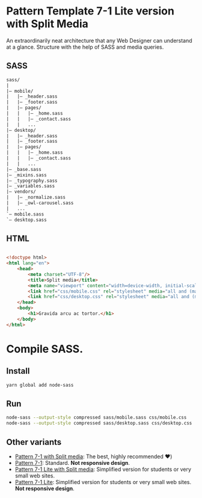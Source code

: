 # Pattern Template 7-1 Lite version with Split Media

An extraordinarily neat architecture that any Web Designer can understand at a glance. Structure with the help of SASS and media queries.

## SASS

``` txt
sass/                    
|
|– mobile/             
|   |– _header.sass          
|   |– _footer.sass                       
|   |– pages/                
|   |   |– _home.sass        
|   |   |– _contact.sass     
|   |   ... 
|– desktop/             
|   |– _header.sass          
|   |– _footer.sass                       
|   |– pages/                
|   |   |– _home.sass        
|   |   |– _contact.sass     
|   |   ... 
|– _base.sass                    
|– _mixins.sass          
|– _typography.sass      
|– _variables.sass                          
|– vendors/              
|   |– _normalize.sass       
|   |– _owl-carousel.sass
|   ...                  
`– mobile.sass      
`– desktop.sass  
```

## HTML

```html

<!doctype html>
<html lang="en">
    <head>
        <meta charset="UTF-8"/>
        <title>Split media</title>
        <meta name="viewport" content="width=device-width, initial-scale=1.0, shrink-to-fit=no">
        <link href="css/mobile.css" rel="stylesheet" media="all and (max-width: 600px)">
        <link href="css/desktop.css" rel="stylesheet" media="all and (min-width: 600px)">
    </head>
    <body>
        <h1>Gravida arcu ac tortor.</h1>
    </body>
</html>
```


# Compile SASS.

## Install

``` bash
yarn global add node-sass
```

## Run

``` bash
node-sass --output-style compressed sass/mobile.sass css/mobile.css
node-sass --output-style compressed sass/desktop.sass css/desktop.css
```

## Other variants

- [Pattern 7-1 with Split media](https://github.com/tanrax/pattern-7-1-with-split-media): The best, highly recommended ❤️)
- [Pattern 7-1](https://github.com/tanrax/pattern-7-1): Standard. **Not responsive design**.
- [Pattern 7-1 Lite with Split media](https://github.com/tanrax/pattern-7-1-lite-with-split-media): Simplified version for students or very small web sites.
- [Pattern 7-1 Lite](https://github.com/tanrax/pattern-7-1-lite): Simplified version for students or very small web sites. **Not responsive design**.
